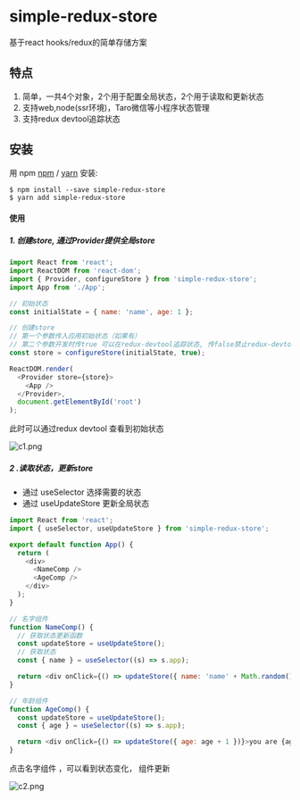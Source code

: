 
# simple-redux-store

基于react hooks/redux的简单存储方案

## 特点
1. 简单，一共4个对象，2个用于配置全局状态，2个用于读取和更新状态
2. 支持web,node(ssr环境)，Taro微信等小程序状态管理
3. 支持redux devtool追踪状态

## 安装

用 npm [npm](https://npmjs.org/) / [yarn](https://yarnpkg.com) 安装:

    $ npm install --save simple-redux-store
    $ yarn add simple-redux-store

#### 使用

##### 1. 创建store, 通过Provider提供全局store
```js
import React from 'react';
import ReactDOM from 'react-dom';
import { Provider, configureStore } from 'simple-redux-store';
import App from './App';

// 初始状态
const initialState = { name: 'name', age: 1 };

// 创建store
// 第一个参数传入应用初始状态（如果有）
// 第二个参数开发时传true 可以在redux-devtool追踪状态, 传false禁止redux-devtool
const store = configureStore(initialState, true);

ReactDOM.render(
  <Provider store={store}>
    <App />
  </Provider>,
  document.getElementById('root')
);

```
此时可以通过redux devtool 查看到初始状态


![c1.png](https://p1-juejin.byteimg.com/tos-cn-i-k3u1fbpfcp/0016aad1ff7d46fabc88eb6730bc6fff~tplv-k3u1fbpfcp-watermark.image)

##### 2 .读取状态，更新store 
-  通过 useSelector 选择需要的状态
-  通过 useUpdateStore 更新全局状态

```js
import React from 'react';
import { useSelector, useUpdateStore } from 'simple-redux-store';

export default function App() {
  return (
    <div>
      <NameComp />
      <AgeComp />
    </div>
  );
}

// 名字组件
function NameComp() {
  // 获取状态更新函数
  const updateStore = useUpdateStore();
  // 获取状态
  const { name } = useSelector((s) => s.app);

  return <div onClick={() => updateStore({ name: 'name' + Math.random() })}>hello {name} </div>;
}

// 年龄组件
function AgeComp() {
  const updateStore = useUpdateStore();
  const { age } = useSelector((s) => s.app);

  return <div onClick={() => updateStore({ age: age + 1 })}>you are {age} years old </div>;
}


```
点击名字组件 ，可以看到状态变化， 组件更新

![c2.png](https://p1-juejin.byteimg.com/tos-cn-i-k3u1fbpfcp/912e76ab109948d483380bf369649561~tplv-k3u1fbpfcp-watermark.image)
